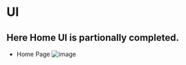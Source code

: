 # UI

## Here Home UI is partionally completed.

* Home Page
![image](https://user-images.githubusercontent.com/89870997/214359563-36ac7e5a-72c4-4845-817e-d29edb106213.png)

